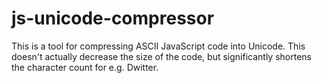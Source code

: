 # js-unicode-compressor

This is a tool for compressing ASCII JavaScript code into Unicode. This doesn't actually decrease the size of the code, but significantly shortens the character count for e.g. Dwitter.